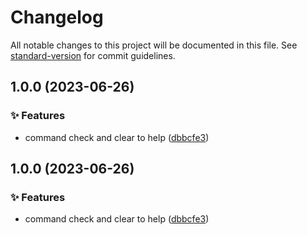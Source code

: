 # Changelog

All notable changes to this project will be documented in this file. See [standard-version](https://github.com/conventional-changelog/standard-version) for commit guidelines.

## 1.0.0 (2023-06-26)


### ✨ Features

* command check and clear to help ([dbbcfe3](https://github.com/bridgewwater/git-tidier/commit/dbbcfe38d8347bebb69b0b3851928753ee8ef6b3))

## 1.0.0 (2023-06-26)


### ✨ Features

* command check and clear to help ([dbbcfe3](https://github.com/bridgewwater/git-tidier/commit/dbbcfe38d8347bebb69b0b3851928753ee8ef6b3))
